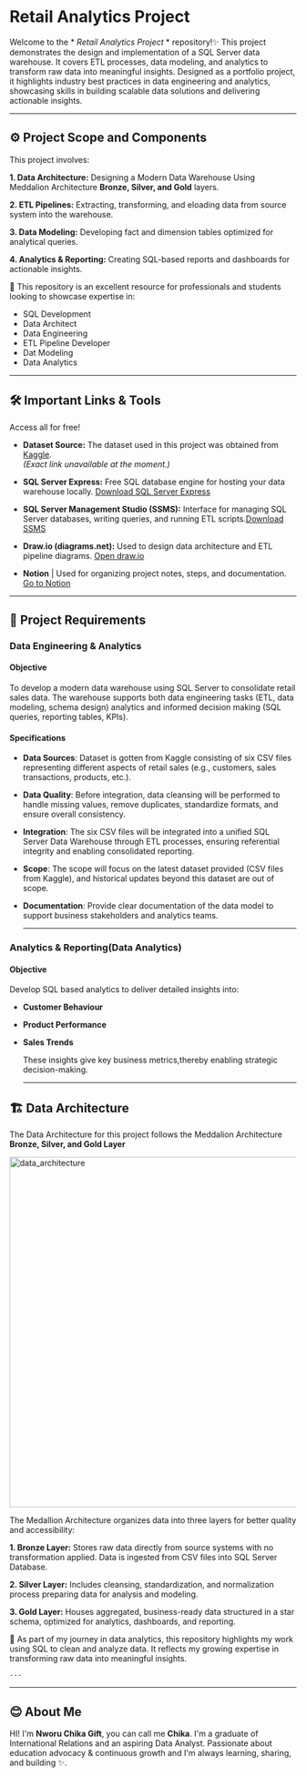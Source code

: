 # Retail Analytics Project

Welcome to the * *Retail Analytics Project* * repository!✨
This project demonstrates the design and implementation of a SQL Server data warehouse. It covers ETL processes, data modeling, and analytics to transform raw data into meaningful insights. Designed as a portfolio project, it highlights industry best practices in data engineering and analytics, showcasing skills in building scalable data solutions and delivering actionable insights.

---

## ⚙️ Project Scope and Components
This project involves:

   **1. Data Architecture:** Designing a Modern Data Warehouse Using Meddalion Architecture **Bronze, Silver, and Gold** layers.
   
   **2. ETL Pipelines:** Extracting, transforming, and eloading data from source system into the warehouse.
   
   **3. Data Modeling:** Developing fact and dimension tables optimized for analytical queries.
   
   **4. Analytics & Reporting:** Creating SQL-based reports and dashboards for actionable insights.

🎯 This repository is an excellent resource for professionals and students looking to showcase expertise in:

- SQL Development
- Data Architect
- Data Engineering
- ETL Pipeline Developer
- Dat Modeling
- Data Analytics
  
---

## 🛠️ Important Links & Tools

Access all for free!

 - **Dataset Source:**
The dataset used in this project was obtained from [Kaggle](https://www.kaggle.com/datasets).  
*(Exact link unavailable at the moment.)*

- **SQL Server Express:** Free SQL database engine for hosting your data warehouse locally.
[Download SQL Server Express](https://www.microsoft.com/en-us/sql-server/sql-server-downloads) 

- **SQL Server Management Studio (SSMS):** Interface for managing SQL Server databases, writing queries, and running ETL scripts.[Download SSMS](https://aka.ms/ssmsfullsetup) 

- **Draw.io (diagrams.net):** Used to design data architecture and ETL pipeline diagrams. 
[Open draw.io](https://app.diagrams.net/) 

- **Notion** | Used for organizing project notes, steps, and documentation. [Go to Notion](https://www.notion.so/) 

---
## 🚀 Project Requirements

### Data Engineering & Analytics

#### Objective
To develop a modern data warehouse using SQL Server to consolidate retail sales data. The warehouse supports both data engineering tasks (ETL, data modeling, schema design) analytics and informed decision making (SQL queries, reporting tables, KPIs).

#### Specifications
- **Data Sources**: Dataset is gotten from Kaggle consisting of six CSV files representing different aspects of retail sales (e.g., customers, sales transactions, products, etc.).
- **Data Quality**: Before integration, data cleansing will be performed to handle missing values, remove duplicates, standardize formats, and ensure overall consistency.
- **Integration**: The six CSV files will be integrated into a unified SQL Server Data Warehouse through ETL processes, ensuring referential integrity and enabling consolidated reporting.
- **Scope**: The scope will focus on the latest dataset provided (CSV files from Kaggle), and historical updates beyond this dataset are out of scope.
- **Documentation**: Provide clear documentation of the data model to support business stakeholders and analytics teams.

  ----

 ### Analytics & Reporting(Data Analytics)

 #### Objective
 Develop SQL based analytics to deliver detailed insights into:
 - **Customer Behaviour**
 - **Product Performance**
 - **Sales Trends**

   These insights give key business metrics,thereby enabling strategic decision-making.

   ---

  ## 🏗️ Data Architecture

  The Data Architecture for this project follows the Meddalion Architecture **Bronze, Silver, and Gold Layer**

  <img width="874" height="616" alt="data_architecture" src="https://github.com/user-attachments/assets/e48861f7-3173-4109-ae4a-06a488d43dff" />


  The Medallion Architecture organizes data into three layers for better quality and accessibility:

  **1. Bronze Layer:** Stores raw data directly from source systems with no transformation applied. Data is ingested from CSV 
  files into SQL Server Database.

  **2. Silver Layer:** Includes cleansing, standardization, and normalization process preparing data for analysis and modeling.  

  **3. Gold Layer:** Houses aggregated, business-ready data structured in a star schema, optimized for analytics, dashboards, and reporting.


 🎯 As part of my journey in data analytics, this repository highlights my work using SQL to clean and analyze data.
    It reflects my growing expertise in transforming raw data into meaningful insights.

    ---




    

   ---

   ## 😊 About Me

   HI! I'm **Nworu Chika Gift**, you can call me **Chika**. I'm a graduate of International Relations and an aspiring Data Analyst. Passionate about education advocacy & continuous growth and I'm always learning, sharing, and building ✨.
